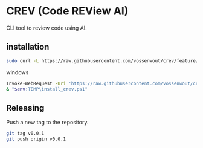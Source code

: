 # CREV (Code REView AI)
CLI tool to review code using AI.


## installation
```bash
sudo curl -L https://raw.githubusercontent.com/vossenwout/crev/feature/add-install-scripts/scripts/install.sh | bash
```
windows
```bash
Invoke-WebRequest -Uri 'https://raw.githubusercontent.com/vossenwout/crev/feature/add-install-scripts/scripts/install.ps1' -OutFile "$env:TEMP\install_crev.ps1"
& "$env:TEMP\install_crev.ps1"
```

## Releasing
Push a new tag to the repository.
```bash
git tag v0.0.1
git push origin v0.0.1
```
